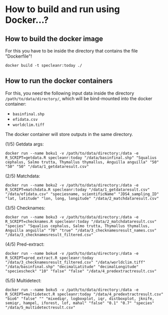 
# How to build and run using Docker...?

## How to build the docker image

For this you have to be inside the directory that contains the file "Dockerfile"!

```
docker build -t specleanr:today ./
```

## How to run the docker containers


For this, you need the following input data inside the directory `/path/to/data/directory/`, which will be bind-mounted into the docker container:

* `basinfinal.shp`
* `efidata.csv`
* `worldclim.tiff`

The docker container will store outputs in the same directory.

(1/5) Getdata args:

```
docker run --name boku1 -v /path/to/data/directory:/data -e R_SCRIPT=getdata.R specleanr:today "/data/basinfinal.shp" "Squalius cephalus, Salmo trutta, Thymallus thymallus, Anguilla anguilla" "50" "50" "50" "/data/1_getdataresult.csv"
```

(2/5) Matchdata:

```
docker run --name boku2 -v /path/to/data/directory:/data -e R_SCRIPT=matchdata.R specleanr:today "/data/1_getdataresult.csv" "/data/efidata.csv" "speciesname, scientificName" "JDS4_sampling_ID" "lat, latitude" "lon, long, longitude" "/data/2_matchdataresult.csv"
```

(3/5) Checknames:

```
docker run --name boku3 -v /path/to/data/directory:/data -e R_SCRIPT=checknames.R specleanr:today "/data/2_matchdataresult.csv" "species" "Squalius cephalus, Salmo trutta, Thymallus thymallus, Anguilla anguilla" "70" "true" "/data/3_checknamesresult_names.csv" "/data/3_checknamesresult_filtered.csv"
```

(4/5) Pred-extract:

```
docker run --name boku4 -v /path/to/data/directory:/data -e R_SCRIPT=pred_extract.R specleanr:today "/data/3_checknamesresult_filtered.csv" "/data/worldclim.tiff" "/data/basinfinal.shp" "decimalLatitude" "decimalLongitude" "speciescheck" "10" "false" "false" "/data/4_predextractresult.csv"
```

(5/5) Multidetect:

```
docker run --name boku5 -v /path/to/data/directory:/data -e R_SCRIPT=multidetect.R specleanr:today "/data/4_predextractresult.csv" "bio6" "false" "" "mixediqr, logboxplot, iqr, distboxplot, jknife, semiqr, hampel, iforest, lof, mahal" "false" "0.1" "0.7" "species" "/data/5_multidetectresult.csv"
```


